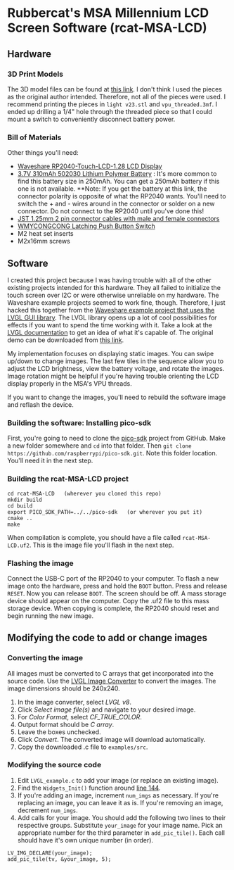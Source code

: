 # Rubbercat's MSA Millennium LCD Screen Software (rcat-MSA-LCD)

## Hardware

### 3D Print Models

The 3D model files can be found at [this link](https://www.printables.com/model/538771-rp2040-lcd-128-msa).  I don't think I used the pieces as the original author intended.  Therefore, not all of the pieces were used.  I recommend printing the pieces in `light v23.stl` and `vpu_threaded.3mf`.  I ended up drilling a 1/4" hole through the threaded piece so that I could mount a switch to conveniently disconnect battery power.

### Bill of Materials

Other things you'll need:
- [Waveshare RP2040-Touch-LCD-1.28 LCD Display](https://www.amazon.com/dp/B0C4LRRVVN)
- [3.7V 310mAh 502030 Lithium Polymer Battery](https://www.amazon.com/dp/B08TBY5BFL) : It's more common to find this battery size in 250mAh.  You can get a 250mAh battery if this one is not available.  **Note: If you get the battery at this link, the connector polarity is opposite of what the RP2040 wants.  You'll need to switch the + and - wires around in the connector or solder on a new connector.  Do not connect to the RP2040 until you've done this!
- [JST 1.25mm 2 pin connector cables with male and female connectors](https://www.amazon.com/dp/B013JRWCBU)
- [WMYCONGCONG Latching Push Button Switch](https://www.amazon.com/dp/B07BMNYJ13)
- M2 heat set inserts
- M2x16mm screws


## Software

I created this project because I was having trouble with all of the other existing projects intended for this hardware.  They all failed to initialize the touch screen over I2C or were otherwise unreliable on my hardware.  The Waveshare example projects seemed to work fine, though.  Therefore, I just hacked this together from the [Waveshare example project that uses the LVGL GUI library](https://www.waveshare.com/wiki/RP2040-Touch-LCD-1.28#LVGL_Example_Demo).  The LVGL library opens up a lot of cool possibilities for effects if you want to spend the time working with it.  Take a look at the [LVGL documentation](https://docs.lvgl.io/8.1/) to get an idea of what it's capable of.  The original demo can be downloaded from [this link](https://files.waveshare.com/upload/1/16/RP2040-Touch-LCD-1.28-LVGL.zip).

My implementation focuses on displaying static images.  You can swipe up/down to change images.  The last few tiles in the sequence allow you to adjust the LCD brightness, view the battery voltage, and rotate the images.  Image rotation might be helpful if you're having trouble orienting the LCD display properly in the MSA's VPU threads.

If you want to change the images, you'll need to rebuild the software image and reflash the device.

### Building the software: Installing pico-sdk

First, you're going to need to clone the [pico-sdk](https://github.com/raspberrypi/pico-sdk) project from GitHub.  Make a new folder somewhere and `cd` into that folder.  Then `git clone https://github.com/raspberrypi/pico-sdk.git`.  Note this folder location.  You'll need it in the next step.

### Building the rcat-MSA-LCD project

```
cd rcat-MSA-LCD   (wherever you cloned this repo)
mkdir build
cd build
export PICO_SDK_PATH=../../pico-sdk   (or wherever you put it)
cmake ..
make
```

When compilation is complete, you should have a file called `rcat-MSA-LCD.uf2`.  This is the image file you'll flash in the next step.

### Flashing the image

Connect the USB-C port of the RP2040 to your computer.  To flash a new image onto the hardware, press and hold the `BOOT` button.  Press and release `RESET`.  Now you can release `BOOT`.  The screen should be off.  A mass storage device should appear on the computer.  Copy the .uf2 file to this mass storage device.  When copying is complete, the RP2040 should reset and begin running the new image.



## Modifying the code to add or change images

### Converting the image

All images must be converted to C arrays that get incorporated into the source code.  Use the [LVGL Image Converter](https://lvgl.io/tools/imageconverter) to convert the images.  The image dimensions should be 240x240.

1. In the image converter, select *LVGL v8*.
2. Click *Select image file(s)* and navigate to your desired image.
3. For *Color Format*, select *CF_TRUE_COLOR*.
4. Output format should be *C array*.
5. Leave the boxes unchecked.  
6. Click *Convert*.  The converted image will download automatically.
7. Copy the downloaded .c file to `examples/src`.

### Modifying the source code

1. Edit `LVGL_example.c` to add your image (or replace an existing image).
2. Find the `Widgets_Init()` function around [line 144](https://github.com/rcat3/rcat-MSA-LCD/blob/master/examples/src/LVGL_example.c#L144).
3. If you're adding an image, increment `num_imgs` as necessary.  If you're replacing an image, you can leave it as is.  If you're removing an image, decrement `num_imgs`.
4. Add calls for your image.  You should add the following two lines to their respective groups.  Substitute `your_image` for your image name.  Pick an appropriate number for the third parameter in `add_pic_tile()`.  Each call should have it's own unique number (in order).
```
LV_IMG_DECLARE(your_image);
add_pic_tile(tv, &your_image, 5);
```
